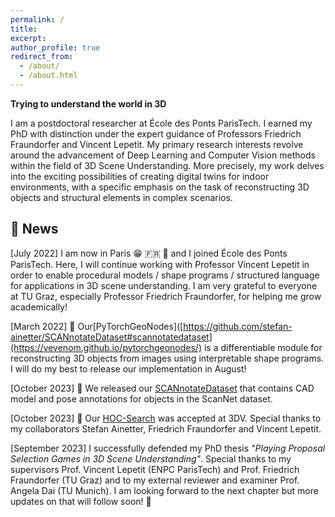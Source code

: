 ```yaml
---
permalink: /
title:
excerpt:
author_profile: true
redirect_from: 
  - /about/
  - /about.html
---
```


**Trying to understand the world in 3D**

I am a postdoctoral researcher at École des Ponts ParisTech. I earned my PhD with distinction under the expert guidance of Professors Friedrich Fraundorfer and Vincent Lepetit. My primary research interests revolve around the advancement of Deep Learning and Computer Vision methods within the field of 3D Scene Understanding. More precisely, my work delves into the exciting possibilities of creating digital twins for indoor environments, with a specific emphasis on the task of reconstructing 3D objects and structural elements in complex scenarios.

## 📜 News 

[July 2022] I am now in Paris 😁 :fr: 🥐 and I joined École des Ponts ParisTech. Here, I will continue working with Professor Vincent Lepetit in order to enable procedural models / shape programs / structured language for applications in 3D scene understanding. I am very grateful to everyone at TU Graz, especially Professor Friedrich Fraundorfer, for helping me grow academically!

[March 2022] 🚀 Our[PyTorchGeoNodes]([https://github.com/stefan-ainetter/SCANnotateDataset#scannotatedataset](https://vevenom.github.io/pytorchgeonodes/) is a differentiable module for reconstructing 3D objects from images using interpretable shape programs. I will do my best to release our implementation in August! 

[October 2023] 📢 We released our [SCANnotateDataset](https://github.com/stefan-ainetter/SCANnotateDataset#scannotatedataset) that contains CAD model and pose annotations for objects in the ScanNet dataset. 

[October 2023] 📢 Our [HOC-Search](https://huggingface.co/papers/2309.06107) was accepted at 3DV. Special thanks to my collaborators Stefan Ainetter, Friedrich Fraundorfer and Vincent Lepetit.

[September 2023] I successfully defended my PhD thesis _"Playing Proposal Selection Games in 3D Scene Understanding"_. Special thanks to my supervisors Prof. Vincent Lepetit (ENPC ParisTech) and Prof. Friedrich Fraundorfer (TU Graz) and to my external reviewer and examiner Prof. Angela Dai (TU Munich). I am looking forward to the next chapter but more updates on that will follow soon! 🤘

